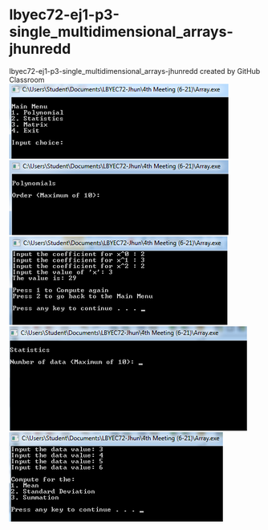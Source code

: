 # lbyec72-ej1-p3-single_multidimensional_arrays-jhunredd
lbyec72-ej1-p3-single_multidimensional_arrays-jhunredd created by GitHub Classroom
![](1.png)
![](2.png)
![](3.png)
![](4.png)
![](5.png)
